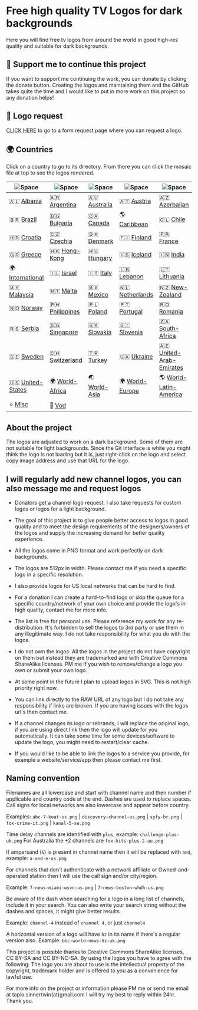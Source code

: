 # Free high quality TV Logos for dark backgrounds

Here you will find free tv logos from around the world in good high-res quality and suitable for dark backgrounds.

## 💛 Support me to continue this project

If you want to support me continuing the work, you can donate by clicking the donate button. Creating the logos and maintaining them and the GitHub takes quite the time and I would like to put in more work on this project so any donation helps!

## 📝 Logo request

[CLICK HERE](https://forms.gle/BVjAKFXwSCuWhpYi7) to go to a form request page where you can request a logo.

## 🌍 Countries

Click on a country to go to its directory. From there you can click the mosaic file at top to see the logos rendered.

| ![Space] | ![Space] | ![Space] | ![Space] | ![Space] | ![Space] |
|---|---|---|---|---|---|
| 🇦🇱 [Albania] | 🇦🇷 [Argentina] | 🇦🇺 [Australia] | 🇦🇹 [Austria] | 🇦🇿 [Azerbaijan] | 🇧🇪 [Belgium] |
| 🇧🇷 [Brazil] | 🇧🇬 [Bulgaria] | 🇨🇦 [Canada] | 🌎 [Caribbean] | 🇨🇱 [Chile] | 🇨🇷 [Costa-Rica] |
| 🇭🇷 [Croatia] | 🇨🇿 [Czechia] | 🇩🇰 [Denmark] | 🇫🇮 [Finland] | 🇫🇷 [France] | 🇩🇪 [Germany] |
| 🇬🇷 [Greece] | 🇭🇰 [Hong-Kong] | 🇭🇺 [Hungary] | 🇮🇸 [Iceland] | 🇮🇳 [India] | 🇮🇩 [Indonesia] |
| 🌍 [International] | 🇮🇱 [Israel] | 🇮🇹 [Italy] | 🇱🇧 [Lebanon] | 🇱🇹 [Lithuania] | 🇱🇺 [Luxembourg] |
| 🇲🇾 [Malaysia] | 🇲🇹 [Malta] | 🇲🇽 [Mexico] | 🇳🇱 [Netherlands] | 🇳🇿 [New-Zealand] | 🌍 [Nordic] |
| 🇳🇴 [Norway] | 🇵🇭 [Philippines] | 🇵🇱 [Poland] | 🇵🇹 [Portugal] | 🇷🇴 [Romania] | 🇷🇺 [Russia] |
| 🇷🇸 [Serbia] | 🇸🇬 [Singapore] | 🇸🇰 [Slovakia] | 🇸🇮 [Slovenia] | 🇿🇦 [South-Africa] | 🇪🇸 [Spain] |
| 🇸🇪 [Sweden] | 🇨🇭 [Switzerland] | 🇹🇷 [Turkey] | 🇺🇦 [Ukraine] | 🇦🇪 [United-Arab-Emirates] | 🇬🇧 [United-Kingdom] |
| 🇺🇸 [United-States] | 🌍 [World-Africa] | 🌏 [World-Asia] | 🌍 [World-Europe] | 🌎 [World-Latin-America] | 🌏 [World-Middle-East] |
| ⭐️ [Misc] | 📼 [Vod] | | | | |

[Albania]:countries/albania "Albania"
[Argentina]:countries/argentina "Argentina"
[Australia]:countries/australia "Australia"
[Austria]:countries/austria "Austria"
[Azerbaijan]:countries/azerbaijan "Azerbaijan"
[Belgium]:countries/belgium "Belgium"
[Brazil]:countries/brazil "Brazil"
[Bulgaria]:countries/bulgaria "Bulgaria"
[Canada]:countries/canada "Canada"
[Caribbean]:countries/caribbean "Caribbean"
[Chile]:countries/chile "Chile"
[Costa-Rica]:countries/costa-rica "Costa-Rica"
[Croatia]:countries/croatia "Croatia"
[Czechia]:countries/czech-republic "Czechia"
[Denmark]:countries/nordic/denmark "Denmark"
[Finland]:countries/nordic/finland "Finland"
[France]:countries/france "France"
[Germany]:countries/germany "Germany"
[Greece]:countries/greece "Greece"
[Hong-Kong]:countries/hong-kong "Hong-Kong"
[Hungary]:countries/hungary "Hungary"
[Iceland]:countries/nordic/iceland "Iceland"
[India]:countries/india "India"
[Indonesia]:countries/indonesia "Indonesia"
[International]:countries/international "International"
[Israel]:countries/israel "Israel"
[Italy]:countries/italy "Italy"
[Lebanon]:countries/lebanon "Lebanon"
[Lithuania]:countries/lithuania "Lithuania"
[Luxembourg]:countries/luxembourg "Luxembourg"
[Malaysia]:countries/malaysia "Malaysia"
[Malta]:countries/malta "Malta"
[Mexico]:countries/mexico "Mexico"
[Netherlands]:countries/netherlands "Netherlands"
[New-Zealand]:countries/new-zealand "New-Zealand"
[Nordic]:countries/nordic "Nordic"
[Norway]:countries/nordic/norway "Norway"
[Philippines]:countries/philippines "Philippines"
[Poland]:countries/poland "Poland"
[Portugal]:countries/portugal "Portugal"
[Romania]:countries/romania "Romania"
[Russia]:countries/russia "Russia"
[Serbia]:countries/serbia "Serbia"
[Singapore]:countries/singapore "Singapore"
[Slovakia]:countries/slovakia "Slovakia"
[Slovenia]:countries/slovenia "Slovenia"
[South-Africa]:countries/south-africa "South-Africa"
[Spain]:countries/spain "Spain"
[Sweden]:countries/nordic/sweden "Sweden"
[Switzerland]:countries/switzerland "Switzerland"
[Turkey]:countries/turkey "Turkey"
[Ukraine]:countries/ukraine "Ukraine"
[United-Arab-Emirates]:countries/united-arab-emirates "United-Arab-Emirates"
[United-Kingdom]:countries/united-kingdom "United-Kingdom"
[United-States]:countries/united-states "United-States"
[World-Africa]:countries/world-africa "World-Africa"
[World-Asia]:countries/world-asia "World-Asia"
[World-Europe]:countries/world-europe "World-Europe"
[World-Latin-America]:countries/world-latin-america "World-Latin-America"
[World-Middle-East]:countries/world-middle-east "World-Middle-East"
[Misc]:misc "Misc"
[Vod]:misc/vod "Vod"

[Space]:misc/space-1500.png "Space"

## About the project

The logos are adjusted to work on a dark background. Some of them are not suitable for light backgrounds. Since the Git interface is white you might think the logo is not loading but it is, just right-click on the logo and select copy image address and use that URL for the logo.

## I will regularly add new channel logos, you can also message me and request logos

* Donators get a channel logo request. I also take requests for custom logos or logos for a light background.

* The goal of this project is to give people better access to logos in good quality and to meet the design requirements of the designers/owners of the logos and supply the increasing demand for better quality experience.

* All the logos come in PNG format and work perfectly on dark backgrounds.

* The logos are 512px in width. Please contact me if you need a specific logo in a specific resolution.

* I also provide logos for US local networks that can be hard to find.

* For a donation I can create a hard-to-find logo or skip the queue for a specific country/network of your own choice and provide the logo's in high quality, contact me for more info.

* The list is free for personal use. Please reference my work for any re-distribution. It's forbidden to sell the logos to 3rd party or use them in any illegitimate way. I do not take responsibility for what you do with the logos.

* I do not own the logos. All the logos in the project do not have copyright on them but instead they are trademarked and with Creative Commons ShareAlike licenses. PM me if you wish to remove/change a logo you own or submit your own logo.

* At some point in the future I plan to upload logos in SVG. This is not high priority right now.

* You can link directly to the RAW URL of any logo but I do not take any responsibility if links are broken. If you are having issues with the logos url's then contact me.

* If a channel changes its logo or rebrands, I will replace the original logo, if you are using direct link then the logo will update for you automatically. It can take some time for some devices/software to update the logo, you might need to restart/clear cache.

* If you would like to be able to link the logos to a service you provide, for example a website/service/app then please contact me first.

## Naming convention

Filenames are all lowercase and start with channel name and then number if applicable and country code at the end. Dashes are used to replace spaces. Call signs for local networks are also lowercase and appear before country.

Examples: `abc-7-koat-us.png` | `discovery-channel-us.png` | `syfy-br.png` | `fox-crime-it.png` | `kanal-5-se.png`

Time delay channels are identified with `plus`, example: `challenge-plus-uk.png` For Australia the +2 channels are `fox-hits-plus-2-au.png`

If ampersand (`&`) is present in channel name then it will be replaced with `and`, example: `a-and-e-us.png`

For channels that don't authenticate with a network affiliate or Owned-and-operated station then I will use the call sign and/or city/region.

Example: `7-news-miami-wsvn-us.png` | `7-news-boston-whdh-us.png`

Be aware of the dash when searching for a logo in a long list of channels, include it in your search. You can also write your search string without the dashes and spaces, it might give better results

Example: `channel-4` instead of `channel 4`, or just `channel4`

A horizontal version of a logo will have `hz` in its name if there's a regular version also. Example: `bbc-world-news-hz-uk.png`

This project is possible thanks to Creative Commons ShareAlike licenses, CC BY-SA and CC BY-NC-SA. By using the logos you have to agree with the following: The logo you are about to use is the intellectual property of the copyright, trademark holder and is offered to you as a convenience for lawful use.

For more info on the project or information please PM me or send me email at tapio.sinnertwin(at)gmail.com I will try my best to reply within 24hr. Thank you.
